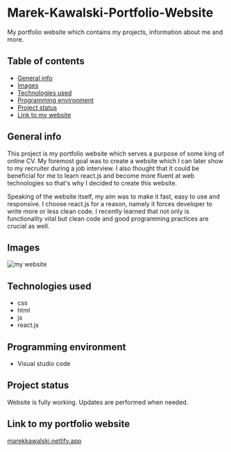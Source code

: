 <h1>Marek-Kawalski-Portfolio-Website</h1>
<p>My portfolio website which contains my projects, information about me and more.</p>
<h2>Table of contents</h2>
<ul>
  <li>
    <a href="#generalInfo">General info</a>
  </li>
  <li>
    <a href="#images">Images</a>
  </li>
  <li>
    <a href="#technologies">Technologies used</a>
  </li>
   <li>
    <a href="#environment">Programming environment</a>
  </li>
     <li>
    <a href="#status">Project status</a>
  </li>
   <li>
    <a href="#linkToWebsite">Link to my website</a>
  </li>
  </ul>
  <h2 id="generalInfo">General info</h2>
<p>
 This project is my portfolio website which serves a purpose of some king of online CV. My foremost goal was to create a website which I can later show 
  to my recruiter during a job interview. I also thought that it could be beneficial for me to learn react.js and become more fluent at web technologies so
  that's why I decided to create this website.
</p>
<p>Speaking of the website itself, my aim was to make it fast, easy to use and responsive. I choose react.js for a reason, namely it forces developer
to write more or less clean code. I recently learned that not only is functionality vital but clean code and good programming practices are crucial as well.</p>

 <h2 id="images">Images</h2>
 <p>
  <img src="https://user-images.githubusercontent.com/56251920/160255208-54417af2-4ff9-46f8-91ac-25b96a69d16e.png" alt="my website">
</p>
 <h2 id="technologies">Technologies used</h2>
 <ul>
  <li>
   css
  </li>
   <li>
   html
  </li>
   <li>
   js
  </li>
   <li>
   react.js
  </li>
  </ul>
   <h2 id="environment">Programming environment</h2>
   <ul>
  <li>
   Visual studio code
  </li>
  </ul>
    <h2 id="status">Project status</h2>
    <p>Website is fully working. Updates are performed when needed.</p>
 <h2 id="linkToWebsite">Link to my portfolio website</h2>
 <a href="https://marekkawalski.netlify.app/#/" target="_blank" rel="noreferrer">marekkawalski.netlify.app</a>
              
 
 
 
 
 
 
 
 
